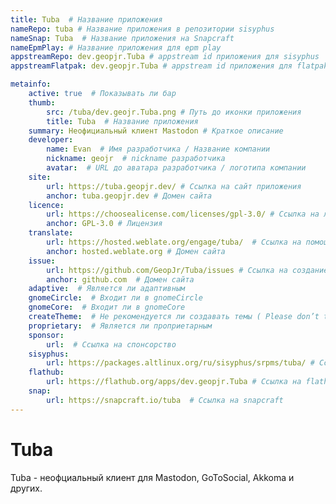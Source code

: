 ```yaml
---
title: Tuba  # Название приложения
nameRepo: tuba # Название приложения в репозитории sisyphus
nameSnap: Tuba  # Название приложения на Snapcraft
nameEpmPlay: # Название приложения для epm play
appstreamRepo: dev.geopjr.Tuba # appstream id приложения для sisyphus
appstreamFlatpak: dev.geopjr.Tuba # appstream id приложения для flatpak

metainfo:
    active: true  # Показывать ли бар
    thumb:
        src: /tuba/dev.geojr.Tuba.png # Путь до иконки приложения
        title: Tuba  # Название приложения
    summary: Неофициальный клиент Mastodon # Краткое описание
    developer: 
        name: Evan  # Имя разработчика / Название компании
        nickname: geojr  # nickname разработчика
        avatar:  # URL до аватара разработчика / логотипа компании
    site:
        url: https://tuba.geopjr.dev/ # Ссылка на сайт приложения 
        anchor: tuba.geopjr.dev # Домен сайта
    licence:
        url: https://choosealicense.com/licenses/gpl-3.0/ # Ссылка на лицензию
        anchor: GPL-3.0 # Лицензия
    translate:
        url: https://hosted.weblate.org/engage/tuba/  # Ссылка на помощь с переводом
        anchor: hosted.weblate.org # Домен сайта
    issue: 
        url: https://github.com/GeopJr/Tuba/issues # Ссылка на создание issues
        anchor: github.com  # Домен сайта
    adaptive:  # Является ли адаптивным
    gnomeCircle:  # Входит ли в gnomeCircle
    gnomeCore:  # Входит ли в gnomeCore
    createTheme:  # Не рекомендуется ли создавать темы ( Please don’t theme ) 
    proprietary:  # Является ли проприетарным 
    sponsor: 
        url:  # Ссылка на спонсорство
    sisyphus:
        url: https://packages.altlinux.org/ru/sisyphus/srpms/tuba/ # Ссылка на пакет на packages.altlinux.org
    flathub:
        url: https://flathub.org/apps/dev.geopjr.Tuba # Ссылка на flathub
    snap:
        url: https://snapcraft.io/tuba  # Ссылка на snapcraft
---
```


# Tuba
Tuba - неофциальный клиент для Mastodon, GoToSocial, Akkoma и других.

<!--@include: ./parts/install/software-install.md-->